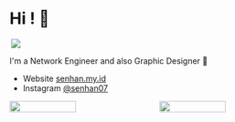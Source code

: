 # Hi ! 👋

<div style="display: flex; justify-content: space-between;">
  <a href="https://discord.com/users/288949391748759553">
    <img align="right" src="https://lanyard.cnrad.dev/api/288949391748759553?idleMessage=Probably%20doing%20something%20else...&bg=0d1117"/>
  </a>
</div>

I'm a Network Engineer and also Graphic Designer 👀 
- Website [senhan.my.id](https://senhan.my.id/)
- Instagram [@senhan07](https://instagram.com/senhan07)

<div style="display: flex; justify-content: space-between;">
  <img src="https://github-readme-stats.vercel.app/api?username=senhan07&show_icons=true&show_icons=true&hide_border=true&show=reviews,prs_merged,prs_merged_percentage&custom_title=My%20Stats&theme=github_dark" width="48%">
  <img src="https://github-readme-streak-stats.herokuapp.com?user=senhan07&theme=blueberry_duo&date_format=M%20j%5B%2C%20Y%5D&hide_border=true" width="48%">
</div>

